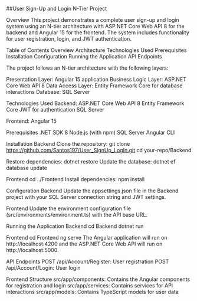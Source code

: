 
##User Sign-Up and Login N-Tier Project

Overview
This project demonstrates a complete user sign-up and login system using an N-tier architecture with ASP.NET Core Web API 8 for the backend and Angular 
15 for the frontend. The system includes functionality for user registration, login, and JWT authentication.

Table of Contents
Overview
Architecture
Technologies Used
Prerequisites
Installation
Configuration
Running the Application
API Endpoints

The project follows an N-tier architecture with the following layers:

Presentation Layer: Angular 15 application
Business Logic Layer: ASP.NET Core Web API 8
Data Access Layer: Entity Framework Core for database interactions
Database: SQL Server

Technologies Used
Backend:
ASP.NET Core Web API 8
Entity Framework Core
JWT for authentication
SQL Server

Frontend:
Angular 15

Prerequisites
.NET SDK 8
Node.js (with npm)
SQL Server
Angular CLI

Installation
Backend
Clone the repository:
git clone https://github.com/Santos197/User_SignUp_LogIn.git
cd your-repo/Backend

Restore dependencies:
dotnet restore
Update the database:
dotnet ef database update

Frontend
cd ../Frontend
Install dependencies:
npm install

Configuration
Backend
Update the appsettings.json file in the Backend project with your SQL Server connection string and JWT settings.

Frontend
Update the environment configuration file (src/environments/environment.ts) with the API base URL.

Running the Application
Backend
cd Backend
dotnet run

Frontend
cd Frontend
ng serve
The Angular application will run on http://localhost:4200 and the ASP.NET Core Web API will run on http://localhost:5000.

API Endpoints
POST /api/Account/Register: User registration
POST /api/Account/Login: User login

Frontend Structure
src/app/components: Contains the Angular components for registration and login
src/app/services: Contains services for API interactions
src/app/models: Contains TypeScript models for user data





